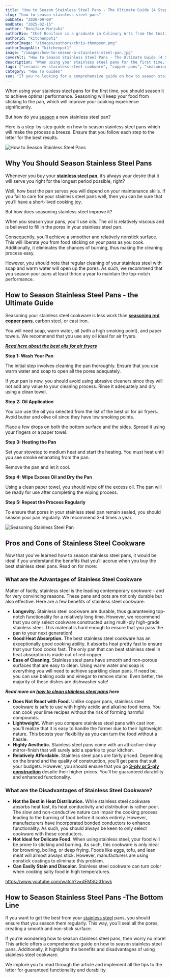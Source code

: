 ```yaml
---
title: "How to Season Stainless Steel Pans - The Ultimate Guide (4 Steps)"
slug: "how-to-season-stainless-steel-pans"
pubDate: "2020-09-09"
modDate: "2025-02-15"
author: "Boniface Muriuki"
authorBio: "Chef Boniface is a graduate in Culinary Arts from the Institute of Culinary Education, New York. He has worked in several restaurants and is currently the Head Chef at Cavali Restaurant. He has excelled in developing unique recipes and influencing the menu at the restaurant. He prides himself in sharing his knowledge at thekitchenpot.com where he writes about the best cookware for various recipes.."
authorId: "kitchenpot1"
authorImage: "/images/authors/chris-thompson.png"
authorImageAlt: "kitchenpot1"
image: "/images/how-to-season-a-stainless-steel-pan.jpg"
coverAlt: "How to Season Stainless Steel Pans - The Ultimate Guide (4 Steps)"
description: "When using your stainless steel pans for the first time, it's important to season them to enhance their performance and prevent food from sticking. Follow the step-by-step guide provided in this article to make seasoning your pans a breeze. By regularly seasoning your stainless"
tags: ["ceramic-vs-stainless-steel-cookware", "copper-pans", "seasoning-copper-pans"]
category: "How To Guides"
seo: "If you're looking for a comprehensive guide on how to season stainless steel pans, then we've got you covered. Read on for the details."
---
```


When using your stainless steel pans for the first time, you should season it to achieve optimal performance. Seasoning will keep your food from sticking to the pan, which will improve your cooking experience significantly. 

But how do you [season](https://www.wikihow.com/Season-a-Stainless-Steel-Pan) a new stainless steel pan?

Here is a step-by-step guide on how to season stainless steel pans which will make the process a breeze. Ensure that you follow each step to the letter for the best results. 

![How to Season Stainless Steel Pans](https://no-waste.org/wp-content/uploads/2020/01/portablegasgrill.jpg)

## Why You Should Season Stainless Steel Pans

Whenever you buy your **[stainless steel pan](https://www.amazon.com/s?k=3-ply+or+5-ply+stainless+steel+cookware%3Ftag%3Dkitchenpot-20)**, it’s always your desire that it will serve you right for the longest period possible, right? 

Well, how best the pan serves you will depend on your maintenance skills. If you fail to care for your stainless steel pans well, then you can be sure that you’ll have a short-lived cooking joy. 

But how does seasoning stainless steel improve it?

When you season your pans, you’ll use oils. The oil is relatively viscous and is believed to fill in the pores in your stainless steel pan.

Consequently, you’ll achieve a smoother and relatively nonstick surface. This will liberate you from food sticking on your pans as you cook. Additionally, it eliminates the chances of burning, thus making the cleaning process easy.

However, you should note that regular cleaning of your stainless steel with soap and warm water will open up the pores. As such, we recommend that you season your pans at least thrice a year to maintain the top-notch performance. 

## How to Season Stainless Steel Pans - the Ultimate Guide 

Seasoning your stainless steel cookware is less work than **[seasoning red copper pans](https://thekitchenpot.com/how-to-season-red-copper-pan/)**, carbon steel, or cast iron. 

You will need soap, warm water, oil (with a high smoking point), and paper towels. We recommend that you use any oil ideal for air fryers.

[**_Read here about the best oils for air fryers_**](https://thekitchenpot.com/best-oil-for-air-fryer/) 

**Step 1: Wash Your Pan** 

The initial step involves cleaning the pan thoroughly. Ensure that you use warm water and soap to open all the pores adequately.

If your pan is new, you should avoid using abrasive cleaners since they will not add any value to your cleaning process. Rinse it adequately and dry using a clean towel.

**Step 2: Oil Application** 

You can use the oil you selected from the list of the best oil for air fryers. Avoid butter and olive oil since they have low smoking points. 

Place a few drops on both the bottom surface and the sides. Spread it using your fingers or a paper towel. 

**Step 3: Heating the Pan**

Set your stovetop to medium heat and start the heating. You must heat until you see smoke emanating from the pan.

Remove the pan and let it cool.

**Step 4: Wipe Excess Oil and Dry the Pan**

Using a clean paper towel, you should wipe off the excess oil. The pan will be ready for use after completing the wiping process. 

**Step 5: Repeat the Process Regularly**

To ensure that pores in your stainless steel pan remain sealed, you should season your pan regularly. We recommend 3-4 times a year. 

![Seasoning Stainless Steel Pan](https://no-waste.org/wp-content/uploads/2020/01/portablegasgrill.jpg)

## Pros and Cons of Stainless Steel Cookware 

Now that you've learned how to season stainless steel pans, it would be ideal if you understand the benefits that you'll accrue when you buy the best stainless steel pans. Read on for more:

### What are the Advantages of Stainless Steel Cookware 

Matter of factly, stainless steel is the leading contemporary cookware - and for very convincing reasons. These pans and pots are not only durable but also effective. Here are a few benefits of stainless steel cookware:

- **Longevity.** Stainless steel cookware are durable, thus guaranteeing top-notch functionality for a relatively long time. However, we recommend that you only select cookware constructed using multi-ply high-grade stainless steel. This material is hard enough to ensure that you pass the pan to your next generation!
- **Good Heat Absorption.** The best stainless steel cookware has an exceptionally good cooking ability. It absorbs heat pretty fast to ensure that your food cooks fast. The only pan that can beat stainless steel in heat absorption is made out of red copper. 
- **Ease of Cleaning.** Stainless steel pans have smooth and non-porous surfaces that are easy to clean. Using warm water and soap is everything you will need to achieve sparkling clean pans. If need be, you can use baking soda and vinegar to remove stains. Even better, the majority of these dishes are dishwasher safe!

**_Read more on_ _[how to clean stainless steel pans](https://thekitchenpot.com/how-to-clean-stainless-steel-pans/)_ _here_**

- **Does Not React with Food.** Unlike copper pans, stainless steel cookware is safe to use with highly acidic and alkaline food items. You can cook your lime recipes without the risk of forming harmful compounds. 
- **Lightweight.** When you compare stainless steel pans with cast iron, you’ll realize that it is easy to handle the former due to their lightweight nature. This boosts your flexibility as you can turn the food without a hassle. 
- **Highly Aesthetic.** Stainless steel pans come with an attractive shiny mirror-finish that will surely add a sparkle to your kitchen. 
- **Relatively Affordable.** Stainless steel pans are fairly priced. Depending on the brand and the quality of construction, you’ll get pans that suit your budgets. However, you should ensure that you go **[3-ply or 5-ply construction](https://www.amazon.com/s?k=3-ply+or+5-ply+stainless+steel+cookware%3Ftag%3Dkitchenpot-20)** despite their higher prices. You’ll be guaranteed durability and enhanced functionality. 

### What are the Disadvantages of Stainless Steel Cookware?

- **Not the Best in Heat Distribution.** While stainless steel cookware absorbs heat fast, its heat conductivity and distribution is rather poor. The slow and non-conductive nature can impair the cooking process leading to the burning of food before it cooks entirely. However, manufacturers have incorporated bonded conductors to enhance functionality. As such, you should always be keen to only select cookware with these conductors. 
- **Not Ideal for Delicate Food.** When using stainless steel, your food will be prone to sticking and burning. As such, this cookware is only ideal for browning, boiling, or deep frying. Foods like eggs, tofu, and lean meat will almost always stick. However, manufacturers are using nonstick coatings to eliminate this problem. 
- **Can Easily Stain and Discolor.** Stainless steel cookware can turn color when cooking salty food in high temperatures.

https://www.youtube.com/watch?v=dEMSQI31mvk

## How to Season Stainless Steel Pans -The Bottom Line

If you want to get the best from your [stainless steel](https://en.wikipedia.org/wiki/Stainless_steel) pans, you should ensure that you season them regularly. This way, you’ll seal all the pores, creating a smooth and non-stick surface.

If you’re wondering how to season stainless steel pans, then worry no more! This article offers a comprehensive guide on how to season stainless steel pans. Additionally, it highlights the benefits and disadvantages of using stainless steel cookware.

We implore you to read through the article and implement all the tips to the letter for guaranteed functionality and durability.
